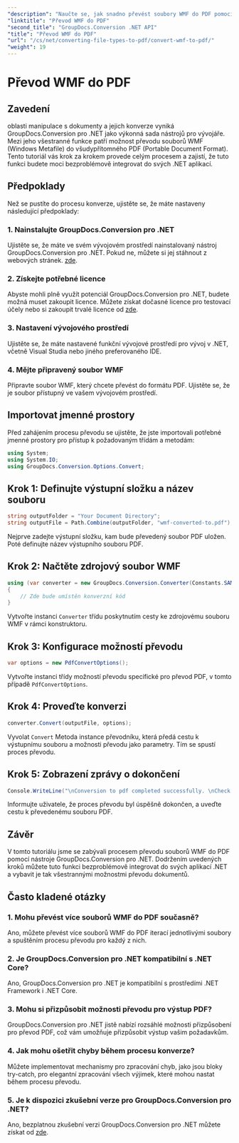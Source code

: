 ```yaml
---
"description": "Naučte se, jak snadno převést soubory WMF do PDF pomocí GroupDocs.Conversion pro .NET. Postupujte podle našeho podrobného návodu."
"linktitle": "Převod WMF do PDF"
"second_title": "GroupDocs.Conversion .NET API"
"title": "Převod WMF do PDF"
"url": "/cs/net/converting-file-types-to-pdf/convert-wmf-to-pdf/"
"weight": 19
---
```


# Převod WMF do PDF

## Zavedení
oblasti manipulace s dokumenty a jejich konverze vyniká GroupDocs.Conversion pro .NET jako výkonná sada nástrojů pro vývojáře. Mezi jeho všestranné funkce patří možnost převodu souborů WMF (Windows Metafile) do všudypřítomného PDF (Portable Document Format). Tento tutoriál vás krok za krokem provede celým procesem a zajistí, že tuto funkci budete moci bezproblémově integrovat do svých .NET aplikací.
## Předpoklady
Než se pustíte do procesu konverze, ujistěte se, že máte nastaveny následující předpoklady:
### 1. Nainstalujte GroupDocs.Conversion pro .NET
Ujistěte se, že máte ve svém vývojovém prostředí nainstalovaný nástroj GroupDocs.Conversion pro .NET. Pokud ne, můžete si jej stáhnout z webových stránek. [zde](https://releases.groupdocs.com/conversion/net/).
### 2. Získejte potřebné licence
Abyste mohli plně využít potenciál GroupDocs.Conversion pro .NET, budete možná muset zakoupit licence. Můžete získat dočasné licence pro testovací účely nebo si zakoupit trvalé licence od [zde](https://purchase.groupdocs.com/buy).
### 3. Nastavení vývojového prostředí
Ujistěte se, že máte nastavené funkční vývojové prostředí pro vývoj v .NET, včetně Visual Studia nebo jiného preferovaného IDE.
### 4. Mějte připravený soubor WMF
Připravte soubor WMF, který chcete převést do formátu PDF. Ujistěte se, že je soubor přístupný ve vašem vývojovém prostředí.

## Importovat jmenné prostory
Před zahájením procesu převodu se ujistěte, že jste importovali potřebné jmenné prostory pro přístup k požadovaným třídám a metodám:
```csharp
using System;
using System.IO;
using GroupDocs.Conversion.Options.Convert;
```

## Krok 1: Definujte výstupní složku a název souboru
```csharp
string outputFolder = "Your Document Directory";
string outputFile = Path.Combine(outputFolder, "wmf-converted-to.pdf");
```
Nejprve zadejte výstupní složku, kam bude převedený soubor PDF uložen. Poté definujte název výstupního souboru PDF.
## Krok 2: Načtěte zdrojový soubor WMF
```csharp
using (var converter = new GroupDocs.Conversion.Converter(Constants.SAMPLE_WMF))
{
    // Zde bude umístěn konverzní kód
}
```
Vytvořte instanci `Converter` třídu poskytnutím cesty ke zdrojovému souboru WMF v rámci konstruktoru.
## Krok 3: Konfigurace možností převodu
```csharp
var options = new PdfConvertOptions();
```
Vytvořte instanci třídy možností převodu specifické pro převod PDF, v tomto případě `PdfConvertOptions`.
## Krok 4: Proveďte konverzi
```csharp
converter.Convert(outputFile, options);
```
Vyvolat `Convert` Metoda instance převodníku, která předá cestu k výstupnímu souboru a možnosti převodu jako parametry. Tím se spustí proces převodu.
## Krok 5: Zobrazení zprávy o dokončení
```csharp
Console.WriteLine("\nConversion to pdf completed successfully. \nCheck output in {0}", outputFolder);
```
Informujte uživatele, že proces převodu byl úspěšně dokončen, a uveďte cestu k převedenému souboru PDF.

## Závěr
V tomto tutoriálu jsme se zabývali procesem převodu souborů WMF do PDF pomocí nástroje GroupDocs.Conversion pro .NET. Dodržením uvedených kroků můžete tuto funkci bezproblémově integrovat do svých aplikací .NET a vybavit je tak všestrannými možnostmi převodu dokumentů.
## Často kladené otázky
### 1. Mohu převést více souborů WMF do PDF současně?
Ano, můžete převést více souborů WMF do PDF iterací jednotlivými soubory a spuštěním procesu převodu pro každý z nich.
### 2. Je GroupDocs.Conversion pro .NET kompatibilní s .NET Core?
Ano, GroupDocs.Conversion pro .NET je kompatibilní s prostředími .NET Framework i .NET Core.
### 3. Mohu si přizpůsobit možnosti převodu pro výstup PDF?
GroupDocs.Conversion pro .NET jistě nabízí rozsáhlé možnosti přizpůsobení pro převod PDF, což vám umožňuje přizpůsobit výstup vašim požadavkům.
### 4. Jak mohu ošetřit chyby během procesu konverze?
Můžete implementovat mechanismy pro zpracování chyb, jako jsou bloky try-catch, pro elegantní zpracování všech výjimek, které mohou nastat během procesu převodu.
### 5. Je k dispozici zkušební verze pro GroupDocs.Conversion pro .NET?
Ano, bezplatnou zkušební verzi GroupDocs.Conversion pro .NET můžete získat od [zde](https://releases.groupdocs.com/).